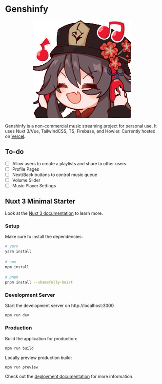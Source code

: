 # Genshinfy
<p align="center">
    <img alt="[Hu Tao Listening to music" src="/assets/img/hutao-music.gif">
</p>

Genshinfy is a non-commercial music streaming project for personal use. It uses Nuxt 3/Vue, TailwindCSS, TS, Firebase, and Howler. Currently hosted on [Vercel](https://genshinfy.vercel.app/).

## To-do

-   [ ] Allow users to create a playlists and share to other users
-   [ ] Profile Pages
-   [ ] Next/Back buttons to control music queue 
-   [ ] Volume Slider
-   [ ] Music Player Settings

## Nuxt 3 Minimal Starter

Look at the [Nuxt 3 documentation](https://nuxt.com/docs/getting-started/introduction) to learn more.

### Setup

Make sure to install the dependencies:

```bash
# yarn
yarn install

# npm
npm install

# pnpm
pnpm install --shamefully-hoist
```

### Development Server

Start the development server on http://localhost:3000

```bash
npm run dev
```

### Production

Build the application for production:

```bash
npm run build
```

Locally preview production build:

```bash
npm run preview
```

Check out the [deployment documentation](https://nuxt.com/docs/getting-started/deployment) for more information.
